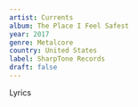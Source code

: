 ```yaml
---
artist: Currents
album: The Place I Feel Safest
year: 2017
genre: Metalcore
country: United States
label: SharpTone Records
draft: false
---
```


Lyrics
